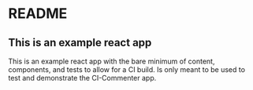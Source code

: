 # README

## This is an example react app 

This is an example react app with the bare minimum of content, components, and tests to allow for a CI build. Is only meant to be used to test and demonstrate the CI-Commenter app.



